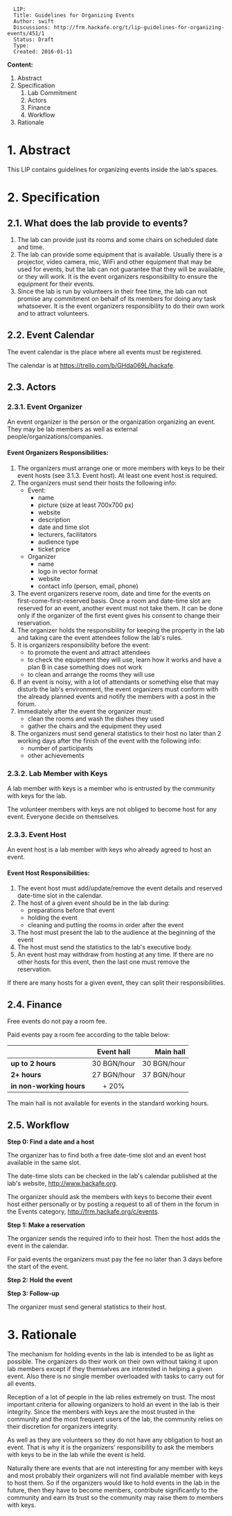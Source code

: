 ```
  LIP:
  Title: Guidelines for Organizing Events
  Author: swift
  Discussions: http://frm.hackafe.org/t/lip-guidelines-for-organizing-events/451/1
  Status: Draft
  Type:
  Created: 2016-01-11
```


**Content:**

1. Abstract
2. Specification
	1. Lab Commitment
	2. Actors
	3. Finance
	4. Workflow
3. Rationale


# 1. Abstract

This LIP contains guidelines for organizing events inside the lab's spaces.


# 2. Specification

## 2.1. What does the lab provide to events?

1. The lab can provide just its rooms and some chairs on scheduled date and time.
2. The lab can provide some equipment that is available. Usually there is a projector, video camera, mic, WiFi and other equipment that may be used for events, but the lab can not guarantee that they will be available, or they will work. It is the event organizers responsibility to ensure the equipment for their events.
3. Since the lab is run by volunteers in their free time, the lab can not promise any commitment on behalf of its members for doing any task whatsoever. It is the event organizers responsibility to do their own work and to attract volunteers.

## 2.2. Event Calendar

The event calendar is the place where all events must be registered.

The calendar is at <https://trello.com/b/GHda069L/hackafe>.

## 2.3. Actors

### 2.3.1. Event Organizer

An event organizer is the person or the organization organizing an event. They may be lab members as well as external people/organizations/companies.

#### Event Organizers Responsibilities:

1. The organizers must arrange one or more members with keys to be their event hosts (see 3.1.3. Event host). At least one event host is required.
2. The organizers must send their hosts the following info:
	- Event:
		- name
		- picture (size at least 700x700 px)
		- website
		- description
		- date and time slot
		- lecturers, facilitators
		- audience type
		- ticket price
	- Organizer
		- name
		- logo in vector format
		- website
		- contact info (person, email, phone)
3. The event organizers reserve room, date and time for the events on first-come-first-reserved basis. Once a room and date-time slot are reserved for an event, another event must not take them. It can be done only if the organizer of the first event gives his consent to change their reservation.
3. The organizer holds the responsibility for keeping the property in the lab and taking care the event attendees follow the lab's rules.
4. It is organizers responsibility before the event:
	- to promote the event and attract attendees
	- to check the equipment they will use, learn how it works and have a plan B in case something does not work
	- to clean and arrange the rooms they will use
5. If an event is noisy, with a lot of attendants or something else that may disturb the lab's environment, the event organizers must conform with the already planned events and notify the members with a post in the forum.
6. Immediately after the event the organizer must:
	- clean the rooms and wash the dishes they used
	- gather the chairs and the equipment they used
7. The organizers must send general statistics to their host no later than 2 working days after the finish of the event with the following info:
	- number of participants
	- other achievements

### 2.3.2. Lab Member with Keys

A lab member with keys is a member who is entrusted by the community with keys for the lab.

The volunteer members with keys are not obliged to become host for any event. Everyone decide on themselves.

### 2.3.3. Event Host

An event host is a lab member with keys who already agreed to host an event.

#### Event Host Responsibilities:

1. The event host must add/update/remove the event details and reserved date-time slot in the calendar.
2. The host of a given event should be in the lab during:
	- preparations before that event
	- holding the event
	- cleaning and putting the rooms in order after the event
3. The host must present the lab to the audience at the beginning of the event
4. The host must send the statistics to the lab's executive body.
5. An event host may withdraw from hosting at any time. If there are no other hosts for this event, then the last one must remove the reservation.

If there are many hosts for a given event, they can split their responsibilities.


## 2.4. Finance

Free events do not pay a room fee.

Paid events pay a room fee according to the table below:

|                          | Event hall    | Main hall   |
| ------------------------ |:-------------:| -----------:|
| **up to 2 hours**        |   30 BGN/hour | 30 BGN/hour |
| **2+ hours**             |   27 BGN/hour | 37 BGN/hour |
| **in non-working hours** |         + 20% |             |

The main hall is not available for events in the standard working hours.


## 2.5. Workflow

**Step 0: Find a date and a host**

The organizer has to find both a free date-time slot and an event host available in the same slot.

The date-time slots can be checked in the lab's calendar published at the lab's website, <http://www.hackafe.org>.

The organizer should ask the members with keys to become their event host either personally or by posting a request to all of them in the forum in the Events category, <http://frm.hackafe.org/c/events>.


**Step 1: Make a reservation**

The organizer sends the required info to their host. Then the host adds the event in the calendar.

For paid events the organizers must pay the fee no later than 3 days before the start of the event.


**Step 2: Hold the event**

**Step 3: Follow-up**

The organizer must send general statistics to their host.


# 3. Rationale

The mechanism for holding events in the lab is intended to be as light as possible. The organizers do their work on their own without taking it upon lab members except if they themselves are interested in helping a given event.
Also there is no single member overloaded with tasks to carry out for all events.

Reception of a lot of people in the lab relies extremely on trust.
The most important criteria for allowing organizers to hold an event in the lab is their integrity. Since the members with keys are the most trusted in the community and the most frequent users of the lab, the community relies on their discretion for organizers integrity.

As well as they are volunteers so they do not have any obligation to host an event. That is why it is the organizers' responsibility to ask the members with keys to be in the lab while the event is held.

Naturally there are events that are not interesting for any member with keys and most probably their organizers will not find available member with keys to host them. So if the organizers would like to hold events in the lab in the future, then they have to become members, contribute significantly to the community and earn its trust so the community may raise them to members with keys.


